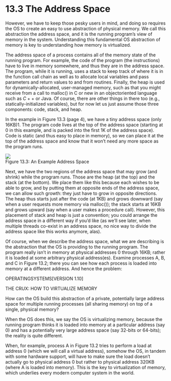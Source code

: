 # 13.3 The Address Space  

However, we have to keep those pesky users in mind, and doing so requires the OS to create an easy to use abstraction of physical memory. We call this abstraction the address space, and it is the running program’s view of memory in the system. Understanding this fundamental OS abstraction of memory is key to understanding how memory is virtualized.  

The address space of a process contains all of the memory state of the running program. For example, the code of the program (the instructions) have to live in memory somewhere, and thus they are in the address space. The program, while it is running, uses a stack to keep track of where it is in the function call chain as well as to allocate local variables and pass parameters and return values to and from routines. Finally, the heap is used for dynamically-allocated, user-managed memory, such as that you might receive from a call to malloc() in C or new in an objectoriented language such as $C { + } { + }$ or Java. Of course, there are other things in there too (e.g., statically-initialized variables), but for now let us just assume those three components: code, stack, and heap.  

In the example in Figure 13.3 (page 4), we have a tiny address space (only 16KB)1. The program code lives at the top of the address space (starting at 0 in this example, and is packed into the first 1K of the address space). Code is static (and thus easy to place in memory), so we can place it at the top of the address space and know that it won’t need any more space as the program runs.  

![](images/5534266a392b5e64570a563abd6abaab22604b0274c9977d64ddd1ed1fc3d115.jpg)  
Figure 13.3: An Example Address Space  

Next, we have the two regions of the address space that may grow (and shrink) while the program runs. Those are the heap (at the top) and the stack (at the bottom). We place them like this because each wishes to be able to grow, and by putting them at opposite ends of the address space, we can allow such growth: they just have to grow in opposite directions. The heap thus starts just after the code (at 1KB) and grows downward (say when a user requests more memory via malloc()); the stack starts at 16KB and grows upward (say when a user makes a procedure call). However, this placement of stack and heap is just a convention; you could arrange the address space in a different way if you’d like (as we’ll see later, when multiple threads co-exist in an address space, no nice way to divide the address space like this works anymore, alas).  

Of course, when we describe the address space, what we are describing is the abstraction that the OS is providing to the running program. The program really isn’t in memory at physical addresses 0 through 16KB; rather it is loaded at some arbitrary physical address(es). Examine processes A, B, and C in Figure 13.2; there you can see how each process is loaded into memory at a different address. And hence the problem:  

OPERATINGSYSTEMS[VERSION 1.10]  

THE CRUX: HOW TO VIRTUALIZE MEMORY  

How can the OS build this abstraction of a private, potentially large address space for multiple running processes (all sharing memory) on top of a single, physical memory?  

When the OS does this, we say the OS is virtualizing memory, because the running program thinks it is loaded into memory at a particular address (say 0) and has a potentially very large address space (say 32-bits or 64-bits); the reality is quite different.  

When, for example, process A in Figure 13.2 tries to perform a load at address 0 (which we will call a virtual address), somehow the OS, in tandem with some hardware support, will have to make sure the load doesn’t actually go to physical address 0 but rather to physical address 320KB (where A is loaded into memory). This is the key to virtualization of memory, which underlies every modern computer system in the world.  

